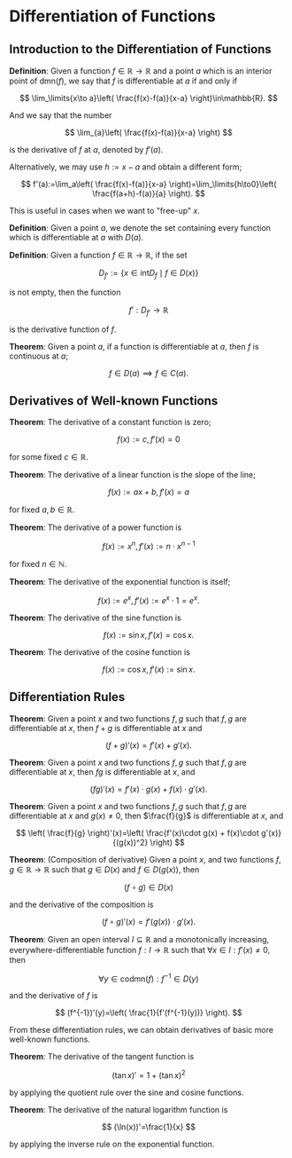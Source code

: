 # Differentiation of Functions

## Introduction to the Differentiation of Functions

**Definition**: Given a function $f\in\mathbb{R}\to\mathbb{R}$ and a point $a$ which is an interior point of $\text{dmn}(f)$, we say that $f$ is differentiable at $a$ if and only if

$$
\lim_\limits{x\to a}\left( \frac{f(x)-f(a)}{x-a} \right)\in\mathbb{R}.
$$

And we say that the number

$$
\lim_{a}\left( \frac{f(x)-f(a)}{x-a} \right)
$$

is the derivative of $f$ at $a$, denoted by $f'(a)$.

Alternatively, we may use $h:=x-a$ and obtain a different form;

$$
f'(a):=\lim_a\left( \frac{f(x)-f(a)}{x-a} \right)=\lim_\limits{h\to0}\left( \frac{f(a+h)-f(a)}{a} \right).
$$

This is useful in cases when we want to "free-up" $x$.

**Definition**: Given a point $a$, we denote the set containing every function which is differentiable at $a$ with $D(a)$.

**Definition**: Given a function $f\in\mathbb{R}\to\mathbb{R}$, if the set 

$$D_{f'}:=\{x\in\text{int} D_f\mid f\in D(x)\}$$

is not empty,  then the function 

$$f':D_{f'}\to\mathbb{R}$$

is the derivative function of $f$.

**Theorem**: Given a point $a$, if a function is differentiable at $a$, then $f$ is continuous at $a$;

$$f\in D(a)\implies f\in C(a).$$


## Derivatives of Well-known Functions

**Theorem**: The derivative of a constant function is zero;

$$f(x):=c, f'(x)=0$$

for some fixed $c\in\mathbb{R}$.

**Theorem**: The derivative of a linear function is the slope of the line;

$$f(x):=ax+b, f'(x)=a$$

for fixed $a,b\in\mathbb{R}$.

**Theorem**: The derivative of a power function is 

$$
f(x):=x^n, f'(x):=n\cdot x^{n-1}
$$

for fixed $n\in\mathbb{N}$.

**Theorem**: The derivative of the exponential function is itself;

$$
f(x):=e^x, f'(x):=e^x\cdot 1=e^x.
$$

**Theorem**: The derivative of the sine function is

$$
f(x):=\sin x, f'(x)=\cos x.
$$

**Theorem**: The derivative of the cosine function is

$$
f(x):=\cos x, f'(x):=\sin x.
$$

## Differentiation Rules

**Theorem**: Given a point $x$ and two functions $f,g$ such that $f,g$ are differentiable at $x$, then $f+g$ is differentiable at $x$ and

$$
(f+g)'(x) = f'(x)+g'(x).
$$

**Theorem**: Given a point $x$ and two functions $f,g$ such that $f,g$ are differentiable at $x$, then $fg$ is differentiable at $x$, and

$$
(fg)'(x)=f'(x)\cdot g(x) + f(x)\cdot g'(x).
$$

**Theorem**: Given a point $x$ and two functions $f,g$ such that $f,g$ are differentiable at $x$ and $g(x)\ne0$,  then $\frac{f}{g}$ is differentiable at $x$, and

$$
\left( \frac{f}{g} \right)'(x)=\left( \frac{f'(x)\cdot g(x) + f(x)\cdot g'(x)}{(g(x))^2} \right)
$$

**Theorem**: (Composition of derivative) Given a point $x$, and two functions $f,g\in\mathbb{R}\to\mathbb{R}$ such that $g\in D(x)$ and $f\in D(g(x))$, then 

$$(f\circ g)\in D(x)$$

and the derivative of the composition is

$$
(f\circ g)'(x)=f'(g(x))\cdot g'(x).
$$

**Theorem**: Given an open interval $I\subseteq\mathbb{R}$ and a monotonically increasing, everywhere-differentiable function $f:I\to\mathbb{R}$ such that $\forall x\in I : f'(x)\ne0$, then 

$$\forall y\in\text{codmn}(f) : f^{-1}\in D(y)$$

and  the derivative of $f$ is

$$
(f^{-1})'(y)=\left( \frac{1}{f'(f^{-1}(y))} \right).
$$

From these differentiation rules, we can obtain derivatives of basic more well-known functions.

**Theorem**: The derivative of the tangent function is

$$(\tan x)'=1+(\tan x)^2$$

by applying the quotient rule over the sine and cosine functions.

**Theorem**: The derivative of the natural logarithm function is

$$
(\ln(x))'=\frac{1}{x}
$$

by applying the inverse rule on the exponential function.



